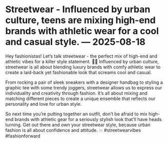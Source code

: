 # Streetwear - Influenced by urban culture, teens are mixing high-end brands with athletic wear for a cool and casual style. — 2025-08-18

Hey fashionistas! Let’s talk streetwear - the perfect mix of high-end and athletic vibes for a killer style statement. 🙌🏼 Influenced by urban culture, streetwear is all about blending luxury brands with comfy athletic wear to create a laid-back yet fashionable look that screams cool and casual.

From rocking a pair of sleek sneakers with a designer handbag to styling a graphic tee with some trendy joggers, streetwear allows us to express our individuality and creativity through fashion. It’s all about mixing and matching different pieces to create a unique ensemble that reflects our personality and love for urban style.

So next time you’re putting together an outfit, don’t be afraid to mix high-end brands with athletic gear for a seriously stylish look that’ll have heads turning. Get out there and own your streetwear style, because urban fashion is all about confidence and attitude. 💥 #streetwearvibes #fashionforward